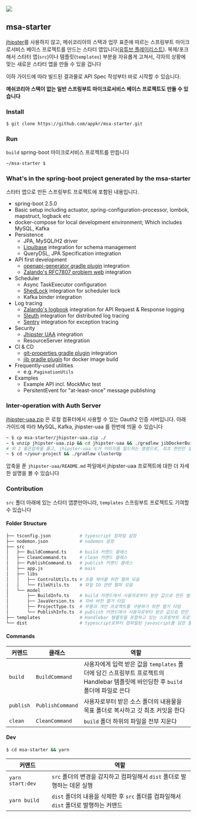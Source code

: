 [![](https://api.travis-ci.com/appkr/msa-starter.svg)](https://travis-ci.com/github/appkr/msa-starter)

## msa-starter
[jhipster](https://www.jhipster.tech/)를 사용하지 않고, 메쉬코리아의 스택과 업무 표준에 따르는 스프링부트 마이크로서비스 베이스 프로젝트를 만드는 스타터 앱입니다([유튜브 플레이리스트](https://www.youtube.com/watch?v=cfU5f2wAdDc&list=PL7LvACI5jQlrojoPKfmY6yzG0dyeLUFhu)). 복제/포크해서 스타터 앱(`src`)이나 템플릿(`templates`) 부분을 자유롭게 고쳐서, 각자의 상황에 맞는 새로운 스타터 앱을 만들 수 있을 겁니다

이하 가이드에 따라 빌드된 결과물로 API Spec 작성부터 바로 시작할 수 있습니다.

**메쉬코리아 스택이 없는 일반 스프링부트 마이크로서비스 베이스 프로젝트도 만들 수 있습니다**

### Install
```bash
$ git clone https://github.com/appkr/msa-starter.git
```

### Run
`build` spring-boot 마이크로서비스 프로젝트를 만듭니다
```bash
~/msa-starter $ 
```


### What's in the spring-boot project generated by the msa-starter
스타터 앱으로 만든 스프링부트 프로젝트에 포함된 내용입니다.

- spring-boot 2.5.0
- Basic setup including actuator, spring-configuration-processor, lombok, mapstruct, logback etc
- docker-compose for local development environment; Which includes MySQL, Kafka
- Persistence
    - JPA, MySQL/H2 driver
    - [Liquibase](https://github.com/liquibase/liquibase-gradle-plugin) integration for schema management
    - QueryDSL, JPA Specification integration
- API first development
    - [openapi-generator gradle plugin](https://github.com/OpenAPITools/openapi-generator/tree/master/modules/openapi-generator-gradle-plugin) integration
    - [Zalando's RFC7807 problem web](https://github.com/zalando/problem-spring-web) integration
- Scheduler
    - Async TaskExecutor configuration
    - [ShedLock](https://github.com/lukas-krecan/ShedLock) integration for scheduler lock
    - Kafka binder integration
- Log tracing
    - [Zalando's logbook](https://github.com/zalando/logbook) integration for API Request & Response logging
    - [Sleuth](https://spring.io/projects/spring-cloud-sleuth) integration for distributed log tracing
    - [Sentry](https://docs.sentry.io/platforms/java/guides/logback/) integration for exception tracing
- Security
    - [Jhipster UAA](https://www.jhipster.tech/using-uaa/) integration
    - ResourceServer integration
- CI & CD
    - [git-properties gradle plugin](https://github.com/n0mer/gradle-git-properties) integration
    - [jib gradle plugin](https://github.com/GoogleContainerTools/jib/tree/master/jib-gradle-plugin) for docker image build
- Frequently-used utilities
    - e.g. `PaginationUtils`
- Examples
    - Example API incl. MockMvc test
    - PersitentEvent for "at-least-once" message publishing

### Inter-operation with Auth Server
[jhipster-uaa.zip](./jhipster-uaa.zip) 은 로컬 컴퓨터에서 사용할 수 있는 Oauth2 인증 서버입니다. 아래 가이드에 따라 MySQL, Kafka, jhipster-uaa 를 한번에 띄울 수 있습니다

```bash
~ $ cp msa-starter/jhipster-uaa.zip ./
~ $ unzip jhipster-uaa.zip && cd jhipster-uaa && ./gradlew jibDockerBuild
# 위 2 줄은압축을 풀고, jhipster-uaa 도커 이미지를 빌드하는 명령으로, 최초 한번만 실행하면 됩니다
~ $ cd ~/your-project && ./gradlew clusterUp
```
압축을 푼 `jhipster-uaa/README.md` 파일에서 jhipster-uaa 프로젝트에 대한 더 자세한 설명을 볼 수 있습니다 

### Contribution
`src` 폴더 아래에 있는 스타터 앱뿐만아니라, `templates` 스프링부트 프로젝트도 기여할 수 있습니다

#### Folder Structure
```bash
├── tsconfig.json           # typescript 컴파일 설정
├── nodemon.json            # nodemon 설정
├── src
│   ├── BuildCommand.ts     # build 커맨드 클래스
│   ├── CleanCommand.ts     # clean 커맨드 클래스
│   ├── PublishCommand.ts   # publish 커맨드 클래스
│   ├── app.js              # main
│   ├── libs
│   │   ├── ControlUtils.ts # 흐름 제어를 위한 헬퍼 모음
│   │   └── FileUtils.ts    # 파일 IO 관련 헬퍼 모음
│   └── model
│       ├── BuildInfo.ts    # build 커맨드에서 사용자로부터 받은 값으로 만든 빌드 컨텍스트
│       ├── JavaVersion.ts  # 자바 버전 열거 타입
│       ├── ProjectType.ts  # 부릉과 개인 프로젝트를 구분하기 위한 열거 타임
│       └── PublishInfo.ts  # publish 커맨드에서 사용자로부터 받은 값으로 만든 발행 컨텍스트
├── templates               # Handlebar 템플릿을 포함하고 있는 스프링부트 프로젝트
└── dist                    # typescript로부터 컴파일된 javascript를 담은 폴더
```

#### Commands
커맨드|클래스|역할
---|---|---
`build`|`BuildCommand`|사용자에게 입력 받은 값을 `templates` 폴더에 담긴 스프링부트 프로젝트의 Handlebar 템플릿에 바인딩한 후 `build` 폴더에 파일로 쓴다
`publish`|`PublishCommand`|사용자로부터 받은 소스 폴더의 내용물을 목표 폴더로 복사하고 깃 최초 커밋을 한다
`clean`|`CleanCommand`|`build` 폴더 하위의 파일을 전부 지운다

#### Dev

```bash
$ cd msa-starter && yarn
```

커맨드|역할
---|---
`yarn start:dev`|`src` 폴더의 변경을 감지하고 컴파일해서 `dist` 폴더로 발행하는 데몬 실행
`yarn build`|`dist` 폴더의 내용을 삭제한 후 `src` 폴더를 컴파일해서 `dist` 폴더로 발행하는 커맨드
